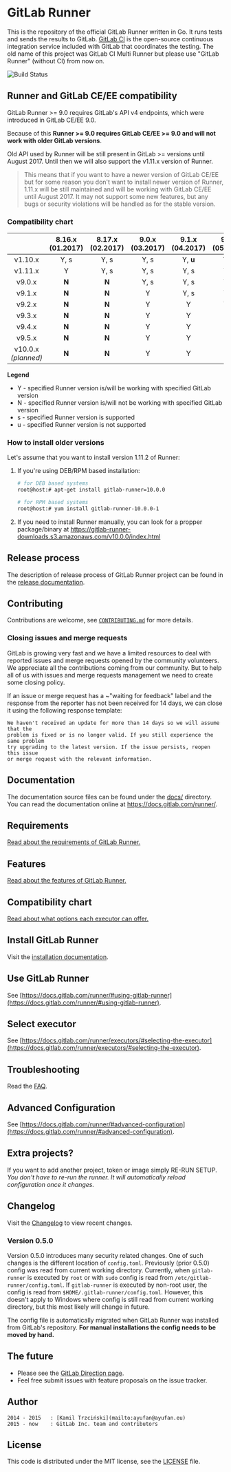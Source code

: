 # GitLab Runner

This is the repository of the official GitLab Runner written in Go.
It runs tests and sends the results to GitLab.
[GitLab CI](https://about.gitlab.com/gitlab-ci) is the open-source
continuous integration service included with GitLab that coordinates the testing.
The old name of this project was GitLab CI Multi Runner but please use "GitLab Runner" (without CI) from now on.

![Build Status](https://gitlab.com/gitlab-org/gitlab-runner/badges/master/build.svg)

## Runner and GitLab CE/EE compatibility

GitLab Runner >= 9.0 requires GitLab's API v4 endpoints, which were introduced in
GitLab CE/EE 9.0.

Because of this **Runner >= 9.0 requires GitLab CE/EE >= 9.0 and will not work
with older GitLab versions**.

Old API used by Runner will be still present in GitLab >= versions until August 2017.
Until then we will also support the v1.11.x version of Runner.

> This means that if you want to have a newer version of GitLab CE/EE but for some
reason you don't want to install newer version of Runner, 1.11.x will be still
maintained and will be working with GitLab CE/EE until August 2017. It may not
support some new features, but any bugs or security violations will be handled
as for the stable version.

### Compatibility chart

|                    | 8.16.x (01.2017) | 8.17.x (02.2017) | 9.0.x (03.2017) | 9.1.x (04.2017) | 9.2.x (05.2017) | 9.3.x (06.2017) | 9.4.x (07.2017) | 9.5.x (08.2017) | 10.0.x (09.2017) |
|:------------------:|:----------------:|:----------------:|:---------------:|:---------------:|:---------------:|:---------------:|:---------------:|:---------------:|:---------------:|
| v1.10.x            | Y, s             | Y, s             | Y, s            | Y, **u**        | Y, **u**        | Y, **u**        | Y, **u**        | Y, **u**        | **N**, **u**    |
| v1.11.x            | Y                | Y, s             | Y, s            | Y, s            | Y, s            | Y, s            | Y, s            | Y, s            | **N**, **u**    |
| v9.0.x             | **N**            | **N**            | Y, s            | Y, s            | Y, s            | Y, **u**        | Y, **u**        | Y, **u**        | Y, **u**        |
| v9.1.x             | **N**            | **N**            | Y               | Y, s            | Y, s            | Y, s            | Y, **u**        | Y, **u**        | Y, **u**        |
| v9.2.x             | **N**            | **N**            | Y               | Y               | Y, s            | Y, s            | Y, s            | Y, **u**        | Y, **u**        |
| v9.3.x             | **N**            | **N**            | Y               | Y               | Y               | Y, s            | Y, s            | Y, s            | Y, **u**        |
| v9.4.x             | **N**            | **N**            | Y               | Y               | Y               | Y               | Y, s            | Y, s            | Y, s            |
| v9.5.x             | **N**            | **N**            | Y               | Y               | Y               | Y               | Y               | Y, s            | Y, s            |
| v10.0.x _(planned)_ | **N**            | **N**            | Y               | Y               | Y               | Y               | Y               | Y               | Y, s            |

**Legend**

* Y - specified Runner version is/will be working with specified GitLab version
* N - specified Runner version is/will not be working with specified GitLab version
* s - specified Runner version is supported
* u - specified Runner version is not supported

### How to install older versions

Let's assume that you want to install version 1.11.2 of Runner:

1. If you're using DEB/RPM based installation:

    ```bash
    # for DEB based systems
    root@host:# apt-get install gitlab-runner=10.0.0

    # for RPM based systems
    root@host:# yum install gitlab-runner-10.0.0-1
    ```

1. If you need to install Runner manually, you can look for a propper package/binary
   at https://gitlab-runner-downloads.s3.amazonaws.com/v10.0.0/index.html

## Release process

The description of release process of GitLab Runner project can be found in the [release documentation](docs/release_process/README.md).

## Contributing

Contributions are welcome, see [`CONTRIBUTING.md`](CONTRIBUTING.md) for more details.

### Closing issues and merge requests

GitLab is growing very fast and we have a limited resources to deal with reported issues
and merge requests opened by the community volunteers. We appreciate all the contributions
coming from our community. But to help all of us with issues and merge requests management
we need to create some closing policy.

If an issue or merge request has a ~"waiting for feedback" label and the response from the
reporter has not been received for 14 days, we can close it using the following response
template:

```
We haven't received an update for more than 14 days so we will assume that the
problem is fixed or is no longer valid. If you still experience the same problem
try upgrading to the latest version. If the issue persists, reopen this issue
or merge request with the relevant information.
```

## Documentation

The documentation source files can be found under the [docs/](docs/) directory. You can
read the documentation online at https://docs.gitlab.com/runner/.

## Requirements

[Read about the requirements of GitLab Runner.](https://docs.gitlab.com/runner/#requirements)

## Features

[Read about the features of GitLab Runner.](https://docs.gitlab.com/runner/#features)

## Compatibility chart

[Read about what options each executor can offer.](https://docs.gitlab.com/runner/executors/#compatibility-chart)

## Install GitLab Runner

Visit the [installation documentation](https://docs.gitlab.com/runner/install/).

## Use GitLab Runner

See [https://docs.gitlab.com/runner/#using-gitlab-runner](https://docs.gitlab.com/runner/#using-gitlab-runner).

## Select executor

See [https://docs.gitlab.com/runner/executors/#selecting-the-executor](https://docs.gitlab.com/runner/executors/#selecting-the-executor).

## Troubleshooting

Read the [FAQ](https://docs.gitlab.com/runner/faq/).

## Advanced Configuration

See [https://docs.gitlab.com/runner/#advanced-configuration](https://docs.gitlab.com/runner/#advanced-configuration).

## Extra projects?

If you want to add another project, token or image simply RE-RUN SETUP.
*You don't have to re-run the runner. It will automatically reload configuration once it changes.*

## Changelog

Visit the [Changelog](CHANGELOG.md) to view recent changes.

### Version 0.5.0

Version 0.5.0 introduces many security related changes.
One of such changes is the different location of `config.toml`.
Previously (prior 0.5.0) config was read from current working directory.
Currently, when `gitlab-runner` is executed by `root` or with `sudo` config is read from `/etc/gitlab-runner/config.toml`.
If `gitlab-runner` is executed by non-root user, the config is read from `$HOME/.gitlab-runner/config.toml`.
However, this doesn't apply to Windows where config is still read from current working directory, but this most likely will change in future.

The config file is automatically migrated when GitLab Runner was installed from GitLab's repository.
**For manual installations the config needs to be moved by hand.**

## The future

* Please see the [GitLab Direction page](https://about.gitlab.com/direction/).
* Feel free submit issues with feature proposals on the issue tracker.

## Author

```
2014 - 2015   : [Kamil Trzciński](mailto:ayufan@ayufan.eu)
2015 - now    : GitLab Inc. team and contributors
```

## License

This code is distributed under the MIT license, see the [LICENSE](LICENSE) file.
